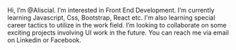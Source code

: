  Hi, I’m @Aliscial. I’m interested in Front End Development.
 I’m currently learning Javascript, Css, Bootstrap, React etc. I'm also learning special career tactics to utilize in the work field. 
 I’m looking to collaborate on some exciting projects involving UI work in the future.
You can reach me via email on Linkedin or Facebook. 

<!---
Aliscial/Aliscial is a ✨ special ✨ repository because its `README.md` (this file) appears on your GitHub profile.
You can click the Preview link to take a look at your changes.
--->
